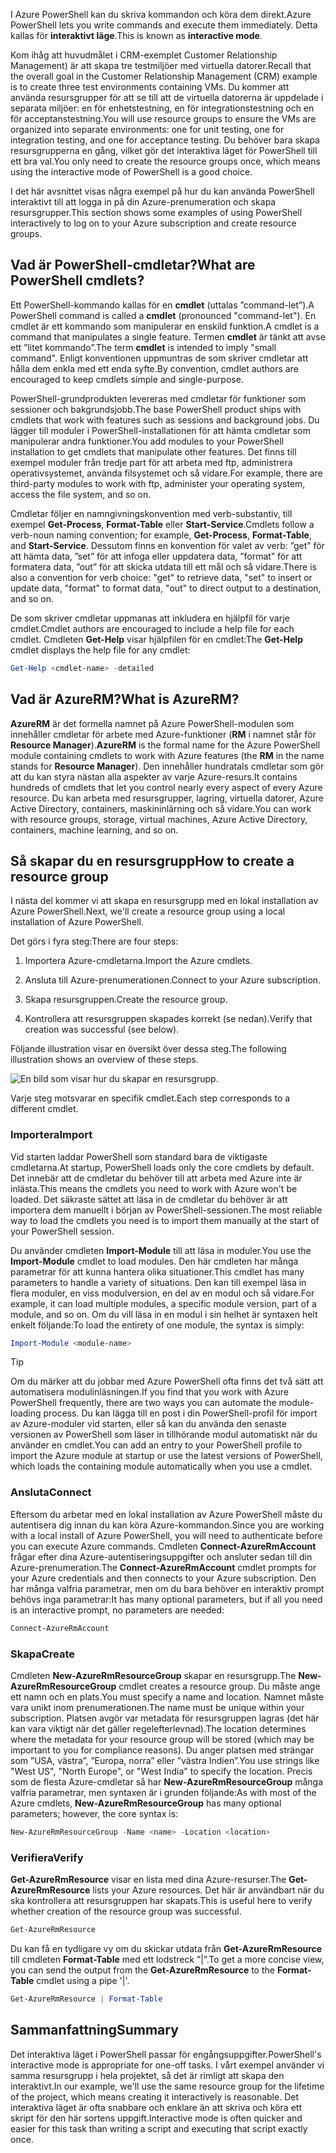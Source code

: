 <span data-ttu-id="f4aa9-101">I Azure PowerShell kan du skriva kommandon och köra dem direkt.</span><span class="sxs-lookup"><span data-stu-id="f4aa9-101">Azure PowerShell lets you write commands and execute them immediately.</span></span> <span data-ttu-id="f4aa9-102">Detta kallas för **interaktivt läge**.</span><span class="sxs-lookup"><span data-stu-id="f4aa9-102">This is known as **interactive mode**.</span></span>

<span data-ttu-id="f4aa9-103">Kom ihåg att huvudmålet i CRM-exemplet Customer Relationship Management) är att skapa tre testmiljöer med virtuella datorer.</span><span class="sxs-lookup"><span data-stu-id="f4aa9-103">Recall that the overall goal in the Customer Relationship Management (CRM) example is to create three test environments containing VMs.</span></span> <span data-ttu-id="f4aa9-104">Du kommer att använda resursgrupper för att se till att de virtuella datorerna är uppdelade i separata miljöer: en för enhetstestning, en för integrationstestning och en för acceptanstestning.</span><span class="sxs-lookup"><span data-stu-id="f4aa9-104">You will use resource groups to ensure the VMs are organized into separate environments: one for unit testing, one for integration testing, and one for acceptance testing.</span></span> <span data-ttu-id="f4aa9-105">Du behöver bara skapa resursgrupperna en gång, vilket gör det interaktiva läget för PowerShell till ett bra val.</span><span class="sxs-lookup"><span data-stu-id="f4aa9-105">You only need to create the resource groups once, which means using the interactive mode of PowerShell is a good choice.</span></span>

<span data-ttu-id="f4aa9-106">I det här avsnittet visas några exempel på hur du kan använda PowerShell interaktivt till att logga in på din Azure-prenumeration och skapa resursgrupper.</span><span class="sxs-lookup"><span data-stu-id="f4aa9-106">This section shows some examples of using PowerShell interactively to log on to your Azure subscription and create resource groups.</span></span>

## <a name="what-are-powershell-cmdlets"></a><span data-ttu-id="f4aa9-107">Vad är PowerShell-cmdletar?</span><span class="sxs-lookup"><span data-stu-id="f4aa9-107">What are PowerShell cmdlets?</span></span>
<span data-ttu-id="f4aa9-108">Ett PowerShell-kommando kallas för en **cmdlet** (uttalas ”command-let”).</span><span class="sxs-lookup"><span data-stu-id="f4aa9-108">A PowerShell command is called a **cmdlet** (pronounced "command-let").</span></span> <span data-ttu-id="f4aa9-109">En cmdlet är ett kommando som manipulerar en enskild funktion.</span><span class="sxs-lookup"><span data-stu-id="f4aa9-109">A cmdlet is a command that manipulates a single feature.</span></span> <span data-ttu-id="f4aa9-110">Termen **cmdlet** är tänkt att avse ett ”litet kommando”.</span><span class="sxs-lookup"><span data-stu-id="f4aa9-110">The term **cmdlet** is intended to imply "small command".</span></span> <span data-ttu-id="f4aa9-111">Enligt konventionen uppmuntras de som skriver cmdletar att hålla dem enkla med ett enda syfte.</span><span class="sxs-lookup"><span data-stu-id="f4aa9-111">By convention, cmdlet authors are encouraged to keep cmdlets simple and single-purpose.</span></span>

<span data-ttu-id="f4aa9-112">PowerShell-grundprodukten levereras med cmdletar för funktioner som sessioner och bakgrundsjobb.</span><span class="sxs-lookup"><span data-stu-id="f4aa9-112">The base PowerShell product ships with cmdlets that work with features such as sessions and background jobs.</span></span> <span data-ttu-id="f4aa9-113">Du lägger till moduler i PowerShell-installationen för att hämta cmdletar som manipulerar andra funktioner.</span><span class="sxs-lookup"><span data-stu-id="f4aa9-113">You add modules to your PowerShell installation to get cmdlets that manipulate other features.</span></span> <span data-ttu-id="f4aa9-114">Det finns till exempel moduler från tredje part för att arbeta med ftp, administrera operativsystemet, använda filsystemet och så vidare.</span><span class="sxs-lookup"><span data-stu-id="f4aa9-114">For example, there are third-party modules to work with ftp, administer your operating system, access the file system, and so on.</span></span>

<span data-ttu-id="f4aa9-115">Cmdletar följer en namngivningskonvention med verb-substantiv, till exempel **Get-Process**, **Format-Table** eller **Start-Service**.</span><span class="sxs-lookup"><span data-stu-id="f4aa9-115">Cmdlets follow a verb-noun naming convention; for example, **Get-Process**, **Format-Table**, and **Start-Service**.</span></span> <span data-ttu-id="f4aa9-116">Dessutom finns en konvention för valet av verb: ”get” för att hämta data, ”set” för att infoga eller uppdatera data, ”format” för att formatera data, ”out” för att skicka utdata till ett mål och så vidare.</span><span class="sxs-lookup"><span data-stu-id="f4aa9-116">There is also a convention for verb choice: "get" to retrieve data, "set" to insert or update data, "format" to format data, "out" to direct output to a destination, and so on.</span></span>

<span data-ttu-id="f4aa9-117">De som skriver cmdletar uppmanas att inkludera en hjälpfil för varje cmdlet.</span><span class="sxs-lookup"><span data-stu-id="f4aa9-117">Cmdlet authors are encouraged to include a help file for each cmdlet.</span></span> <span data-ttu-id="f4aa9-118">Cmdleten **Get-Help** visar hjälpfilen för en cmdlet:</span><span class="sxs-lookup"><span data-stu-id="f4aa9-118">The **Get-Help** cmdlet displays the help file for any cmdlet:</span></span>

```powershell
Get-Help <cmdlet-name> -detailed
```

## <a name="what-is-azurerm"></a><span data-ttu-id="f4aa9-119">Vad är AzureRM?</span><span class="sxs-lookup"><span data-stu-id="f4aa9-119">What is AzureRM?</span></span>
<span data-ttu-id="f4aa9-120">**AzureRM** är det formella namnet på Azure PowerShell-modulen som innehåller cmdletar för arbete med Azure-funktioner (**RM** i namnet står för **Resource Manager**).</span><span class="sxs-lookup"><span data-stu-id="f4aa9-120">**AzureRM** is the formal name for the Azure PowerShell module containing cmdlets to work with Azure features (the **RM** in the name stands for **Resource Manager**).</span></span> <span data-ttu-id="f4aa9-121">Den innehåller hundratals cmdletar som gör att du kan styra nästan alla aspekter av varje Azure-resurs.</span><span class="sxs-lookup"><span data-stu-id="f4aa9-121">It contains hundreds of cmdlets that let you control nearly every aspect of every Azure resource.</span></span> <span data-ttu-id="f4aa9-122">Du kan arbeta med resursgrupper, lagring, virtuella datorer, Azure Active Directory, containers, maskininlärning och så vidare.</span><span class="sxs-lookup"><span data-stu-id="f4aa9-122">You can work with resource groups, storage, virtual machines, Azure Active Directory, containers, machine learning, and so on.</span></span>

## <a name="how-to-create-a-resource-group"></a><span data-ttu-id="f4aa9-123">Så skapar du en resursgrupp</span><span class="sxs-lookup"><span data-stu-id="f4aa9-123">How to create a resource group</span></span>
<span data-ttu-id="f4aa9-124">I nästa del kommer vi att skapa en resursgrupp med en lokal installation av Azure PowerShell.</span><span class="sxs-lookup"><span data-stu-id="f4aa9-124">Next, we'll create a resource group using a local installation of Azure PowerShell.</span></span> 

<span data-ttu-id="f4aa9-125">Det görs i fyra steg:</span><span class="sxs-lookup"><span data-stu-id="f4aa9-125">There are four steps:</span></span> 

1. <span data-ttu-id="f4aa9-126">Importera Azure-cmdletarna.</span><span class="sxs-lookup"><span data-stu-id="f4aa9-126">Import the Azure cmdlets.</span></span>

1. <span data-ttu-id="f4aa9-127">Ansluta till Azure-prenumerationen.</span><span class="sxs-lookup"><span data-stu-id="f4aa9-127">Connect to your Azure subscription.</span></span>

1. <span data-ttu-id="f4aa9-128">Skapa resursgruppen.</span><span class="sxs-lookup"><span data-stu-id="f4aa9-128">Create the resource group.</span></span>

1. <span data-ttu-id="f4aa9-129">Kontrollera att resursgruppen skapades korrekt (se nedan).</span><span class="sxs-lookup"><span data-stu-id="f4aa9-129">Verify that creation was successful (see below).</span></span>

<span data-ttu-id="f4aa9-130">Följande illustration visar en översikt över dessa steg.</span><span class="sxs-lookup"><span data-stu-id="f4aa9-130">The following illustration shows an overview of these steps.</span></span>

![En bild som visar hur du skapar en resursgrupp.](../media/5-create-resource-overview.png)

<span data-ttu-id="f4aa9-132">Varje steg motsvarar en specifik cmdlet.</span><span class="sxs-lookup"><span data-stu-id="f4aa9-132">Each step corresponds to a different cmdlet.</span></span>

### <a name="import"></a><span data-ttu-id="f4aa9-133">Importera</span><span class="sxs-lookup"><span data-stu-id="f4aa9-133">Import</span></span>
<span data-ttu-id="f4aa9-134">Vid starten laddar PowerShell som standard bara de viktigaste cmdletarna.</span><span class="sxs-lookup"><span data-stu-id="f4aa9-134">At startup, PowerShell loads only the core cmdlets by default.</span></span> <span data-ttu-id="f4aa9-135">Det innebär att de cmdletar du behöver till att arbeta med Azure inte är inlästa.</span><span class="sxs-lookup"><span data-stu-id="f4aa9-135">This means the cmdlets you need to work with Azure won't be loaded.</span></span> <span data-ttu-id="f4aa9-136">Det säkraste sättet att läsa in de cmdletar du behöver är att importera dem manuellt i början av PowerShell-sessionen.</span><span class="sxs-lookup"><span data-stu-id="f4aa9-136">The most reliable way to load the cmdlets you need is to import them manually at the start of your PowerShell session.</span></span>

<span data-ttu-id="f4aa9-137">Du använder cmdleten **Import-Module** till att läsa in moduler.</span><span class="sxs-lookup"><span data-stu-id="f4aa9-137">You use the **Import-Module** cmdlet to load modules.</span></span> <span data-ttu-id="f4aa9-138">Den här cmdleten har många parametrar för att kunna hantera olika situationer.</span><span class="sxs-lookup"><span data-stu-id="f4aa9-138">This cmdlet has many parameters to handle a variety of situations.</span></span> <span data-ttu-id="f4aa9-139">Den kan till exempel läsa in flera moduler, en viss modulversion, en del av en modul och så vidare.</span><span class="sxs-lookup"><span data-stu-id="f4aa9-139">For example, it can load multiple modules, a specific module version, part of a module, and so on.</span></span> <span data-ttu-id="f4aa9-140">Om du vill läsa in en modul i sin helhet är syntaxen helt enkelt följande:</span><span class="sxs-lookup"><span data-stu-id="f4aa9-140">To load the entirety of one module, the syntax is simply:</span></span>

```powershell
Import-Module <module-name>
```

> [!TIP]
> <span data-ttu-id="f4aa9-141">Om du märker att du jobbar med Azure PowerShell ofta finns det två sätt att automatisera modulinläsningen.</span><span class="sxs-lookup"><span data-stu-id="f4aa9-141">If you find that you work with Azure PowerShell frequently, there are two ways you can automate the module-loading process.</span></span> <span data-ttu-id="f4aa9-142">Du kan lägga till en post i din PowerShell-profil för import av Azure-moduler vid starten, eller så kan du använda den senaste versionen av PowerShell som läser in tillhörande modul automatiskt när du använder en cmdlet.</span><span class="sxs-lookup"><span data-stu-id="f4aa9-142">You can add an entry to your PowerShell profile to import the Azure module at startup or use the latest versions of PowerShell, which loads the containing module automatically when you use a cmdlet.</span></span>

### <a name="connect"></a><span data-ttu-id="f4aa9-143">Ansluta</span><span class="sxs-lookup"><span data-stu-id="f4aa9-143">Connect</span></span>
<span data-ttu-id="f4aa9-144">Eftersom du arbetar med en lokal installation av Azure PowerShell måste du autentisera dig innan du kan köra Azure-kommandon.</span><span class="sxs-lookup"><span data-stu-id="f4aa9-144">Since you are working with a local install of Azure PowerShell, you will need to authenticate before you can execute Azure commands.</span></span> <span data-ttu-id="f4aa9-145">Cmdleten **Connect-AzureRmAccount** frågar efter dina Azure-autentiseringsuppgifter och ansluter sedan till din Azure-prenumeration.</span><span class="sxs-lookup"><span data-stu-id="f4aa9-145">The **Connect-AzureRmAccount** cmdlet prompts for your Azure credentials and then connects to your Azure subscription.</span></span> <span data-ttu-id="f4aa9-146">Den har många valfria parametrar, men om du bara behöver en interaktiv prompt behövs inga parametrar:</span><span class="sxs-lookup"><span data-stu-id="f4aa9-146">It has many optional parameters, but if all you need is an interactive prompt, no parameters are needed:</span></span>

```powershell
Connect-AzureRmAccount
```

### <a name="create"></a><span data-ttu-id="f4aa9-147">Skapa</span><span class="sxs-lookup"><span data-stu-id="f4aa9-147">Create</span></span>
<span data-ttu-id="f4aa9-148">Cmdleten **New-AzureRmResourceGroup** skapar en resursgrupp.</span><span class="sxs-lookup"><span data-stu-id="f4aa9-148">The **New-AzureRmResourceGroup** cmdlet creates a resource group.</span></span> <span data-ttu-id="f4aa9-149">Du måste ange ett namn och en plats.</span><span class="sxs-lookup"><span data-stu-id="f4aa9-149">You must specify a name and location.</span></span> <span data-ttu-id="f4aa9-150">Namnet måste vara unikt inom prenumerationen.</span><span class="sxs-lookup"><span data-stu-id="f4aa9-150">The name must be unique within your subscription.</span></span> <span data-ttu-id="f4aa9-151">Platsen avgör var metadata för resursgruppen lagras (det här kan vara viktigt när det gäller regelefterlevnad).</span><span class="sxs-lookup"><span data-stu-id="f4aa9-151">The location determines where the metadata for your resource group will be stored (which may be important to you for compliance reasons).</span></span> <span data-ttu-id="f4aa9-152">Du anger platsen med strängar som ”USA, västra”, ”Europa, norra” eller ”västra Indien”.</span><span class="sxs-lookup"><span data-stu-id="f4aa9-152">You use strings like "West US", "North Europe", or "West India" to specify the location.</span></span> <span data-ttu-id="f4aa9-153">Precis som de flesta Azure-cmdletar så har **New-AzureRmResourceGroup** många valfria parametrar, men syntaxen är i grunden följande:</span><span class="sxs-lookup"><span data-stu-id="f4aa9-153">As with most of the Azure cmdlets, **New-AzureRmResourceGroup** has many optional parameters; however, the core syntax is:</span></span>

```powershell
New-AzureRmResourceGroup -Name <name> -Location <location>
```

### <a name="verify"></a><span data-ttu-id="f4aa9-154">Verifiera</span><span class="sxs-lookup"><span data-stu-id="f4aa9-154">Verify</span></span>
<span data-ttu-id="f4aa9-155">**Get-AzureRmResource** visar en lista med dina Azure-resurser.</span><span class="sxs-lookup"><span data-stu-id="f4aa9-155">The **Get-AzureRmResource** lists your Azure resources.</span></span> <span data-ttu-id="f4aa9-156">Det här är användbart när du ska kontrollera att resursgruppen har skapats.</span><span class="sxs-lookup"><span data-stu-id="f4aa9-156">This is useful here to verify whether creation of the resource group was successful.</span></span>

```powershell
Get-AzureRmResource
```

<span data-ttu-id="f4aa9-157">Du kan få en tydligare vy om du skickar utdata från **Get-AzureRmResource** till cmdleten **Format-Table** med ett lodstreck ”|”.</span><span class="sxs-lookup"><span data-stu-id="f4aa9-157">To get a more concise view, you can send the output from the **Get-AzureRmResource** to the **Format-Table** cmdlet using a pipe '|'.</span></span>

```powershell
Get-AzureRmResource | Format-Table
```

## <a name="summary"></a><span data-ttu-id="f4aa9-158">Sammanfattning</span><span class="sxs-lookup"><span data-stu-id="f4aa9-158">Summary</span></span>
<span data-ttu-id="f4aa9-159">Det interaktiva läget i PowerShell passar för engångsuppgifter.</span><span class="sxs-lookup"><span data-stu-id="f4aa9-159">PowerShell's interactive mode is appropriate for one-off tasks.</span></span> <span data-ttu-id="f4aa9-160">I vårt exempel använder vi samma resursgrupp i hela projektet, så det är rimligt att skapa den interaktivt.</span><span class="sxs-lookup"><span data-stu-id="f4aa9-160">In our example, we'll use the same resource group for the lifetime of the project, which means creating it interactively is reasonable.</span></span> <span data-ttu-id="f4aa9-161">Det interaktiva läget är ofta snabbare och enklare än att skriva och köra ett skript för den här sortens uppgift.</span><span class="sxs-lookup"><span data-stu-id="f4aa9-161">Interactive mode is often quicker and easier for this task than writing a script and executing that script exactly once.</span></span>